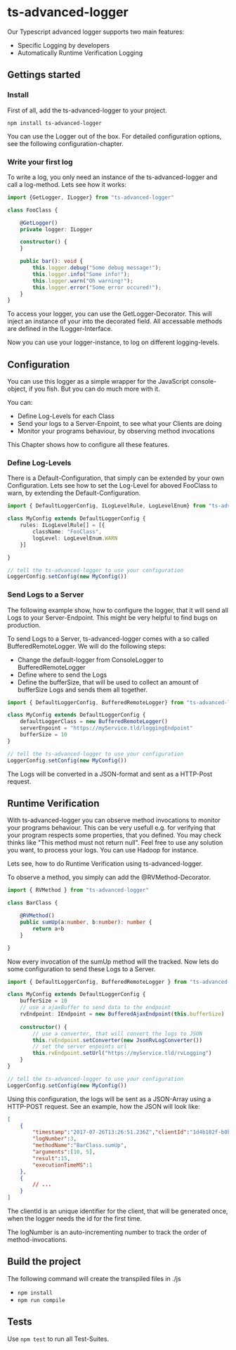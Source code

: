 # ts-advanced-logger
Our Typescript advanced logger supports two main features:
* Specific Logging by developers
* Automatically Runtime Verification Logging

## Gettings started
### Install
First of all, add the ts-advanced-logger to your project.
```
npm install ts-advanced-logger
```
You can use the Logger out of the box. For detailed configuration options, see the following configuration-chapter.

### Write your first log
To write a log, you only need an instance of the ts-advanced-logger and call a log-method. Lets see how it works:
```ts
import {GetLogger, ILogger} from "ts-advanced-logger"

class FooClass {

    @GetLogger()
    private logger: ILogger

    constructor() {
    }

    public bar(): void {
        this.logger.debug("Some debug message!");
        this.logger.info("Some info!");
        this.logger.warn("Oh warning!");
        this.logger.error("Some error occured!");
    }
}
```
To access your logger, you can use the GetLogger-Decorator. This will inject an instance of your into the decorated field. All accessable methods are defined in the ILogger-Interface.

Now you can use your logger-instance, to log on different logging-levels.

## Configuration
You can use this logger as a simple wrapper for the JavaScript console-object, if you fish. But you can do much more with it.

You can:
* Define Log-Levels for each Class
* Send your logs to a Server-Enpoint, to see what your Clients are doing
* Monitor your programs behaviour, by observing method invocations

This Chapter shows how to configure all these features.

### Define Log-Levels
There is a Default-Configuration, that simply can be extended by your own Configuration. Lets see how to set the Log-Level for aboved FooClass to warn, by extending the Default-Configuration.

```ts
import { DefaultLoggerConfig, ILogLevelRule, LogLevelEnum} from "ts-advanced-logger"

class MyConfig extends DefaultLoggerConfig {
    rules: ILogLevelRule[] = [{
        className: "FooClass",
        logLevel: LogLevelEnum.WARN
    }]

}

// tell the ts-advanced-logger to use your configuration
LoggerConfig.setConfig(new MyConfig())
```

### Send Logs to a Server
The following example show, how to configure the logger, that it will send all Logs to your Server-Endpoint. This might be very helpful to find bugs on production.

To send Logs to a Server, ts-advanced-logger comes with a so called BufferedRemoteLogger.
We will do the following steps:
* Change the default-logger from ConsoleLogger to BufferedRemoteLogger
* Define where to send the Logs
* Define the bufferSize, that will be used to collect an amount of bufferSize Logs and sends them all together.

```ts
import { DefaultLoggerConfig, BufferedRemoteLogger} from "ts-advanced-logger"

class MyConfig extends DefaultLoggerConfig {
    defaultLoggerClass = new BufferedRemoteLogger()
    serverEnpoint = "https://myService.tld/loggingEndpoint"
    bufferSize = 10
}

// tell the ts-advanced-logger to use your configuration
LoggerConfig.setConfig(new MyConfig())
```
The Logs will be converted in a JSON-format and sent as a HTTP-Post request.



## Runtime Verification
With ts-advanced-logger you can observe method invocations to monitor your programs behaviour. This can be very usefull e.g. for verifying that your program respects some properties, that you defined. You may check thinks like "This method must not return null".
Feel free to use any solution you want, to process your logs. You can use Hadoop for instance.

Lets see, how to do Runtime Verification using ts-advanced-logger.

To observe a method, you simply can add the @RVMethod-Decorator.

```ts
import { RVMethod } from "ts-advanced-logger"

class BarClass {

    @RVMethod()
    public sumUp(a:number, b:number): number {
        return a+b
    }

}
```
Now every invocation of the sumUp method will the tracked. Now lets do some configuration to send these Logs to a Server.

```ts
import { DefaultLoggerConfig, BufferedRemoteLogger } from "ts-advanced-logger"

class MyConfig extends DefaultLoggerConfig {
    bufferSize = 10
    // use a ajaxBuffer to send data to the endpoint
    rvEndpoint: IEndpoint = new BufferedAjaxEndpoint(this.bufferSize)
    
    constructor() {
        // use a converter, that will convert the logs to JSON
        this.rvEndpoint.setConverter(new JsonRvLogConverter())
        // set the server enpoints url
        this.rvEndpoint.setUrl("https://myService.tld/rvLogging")
    }
}

// tell the ts-advanced-logger to use your configuration
LoggerConfig.setConfig(new MyConfig())
```
Using this configuration, the logs will be sent as a JSON-Array using a HTTP-POST request. See an example, how the JSON will look like:

```json
[
    {   
        "timestamp":"2017-07-26T13:26:51.236Z","clientId":"1d4b182f-b0b5-4c84-a696-b364e8a55910",
        "logNumber":3,
        "methodName":"BarClass.sumUp",
        "arguments":[10, 5],
        "result":15,
        "executionTimeMS":1
    },
    {
        // ...
    }
]
```
The clientId is an unique identifier for the client, that will be generated once, when the logger needs the id for the first time.

The logNumber is an auto-incrementing number to track the order of method-invocations.


## Build the project
The following command will create the transpiled files in ./js
* ```npm install```
* ```npm run compile```
## Tests
Use ```npm test``` to run all Test-Suites.